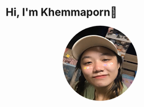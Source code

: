 # Hi, I'm Khemmaporn👋
<div align="center">
  <img src="https://github.com/ssunny-mengg/ssunny-mengg/blob/main/My%20profile%20picture.png" width="200" height="200" alt="Profile picture" style="border-radius: 50%;">
</div>

<!--
**ssunny-mengg/ssunny-mengg** is a ✨ _special_ ✨ repository because its `README.md` (this file) appears on your GitHub profile.

Here are some ideas to get you started:

- 🔭 I’m currently working on ...
- 🌱 I’m currently learning ...
- 👯 I’m looking to collaborate on ...
- 🤔 I’m looking for help with ...
- 💬 Ask me about ...
- 📫 How to reach me: ...
- 😄 Pronouns: ...
- ⚡ Fun fact: ...
-->
